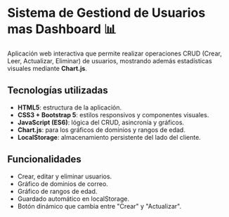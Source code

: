# Sistema de Gestiond de Usuarios mas Dashboard 📊

Aplicación web interactiva que permite realizar operaciones CRUD (Crear, Leer, Actualizar, Eliminar) de usuarios, mostrando además estadísticas visuales mediante **Chart.js**.

## Tecnologías utilizadas
- **HTML5**: estructura de la aplicación.
- **CSS3 + Bootstrap 5**: estilos responsivos y componentes visuales.
- **JavaScript (ES6)**: lógica del CRUD, asincronía y gráficos.
- **Chart.js**: para los gráficos de dominios y rangos de edad.
- **LocalStorage**: almacenamiento persistente del lado del cliente.

## Funcionalidades
- Crear, editar y eliminar usuarios.
- Gráfico de dominios de correo.
- Gráfico de rangos de edad.
- Guardado automático en localStorage.
- Botón dinámico que cambia entre "Crear" y "Actualizar".

